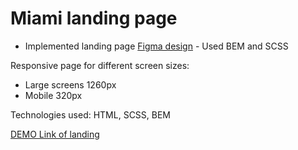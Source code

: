 # Miami landing page

- Implemented landing page [Figma design](https://www.figma.com/file/nHz8bflIwJaWP3P99vKTH5/miami_home_new?node-id=16033%3A3) - Used BEM and SCSS

Responsive page for different screen sizes:
- Large screens 1260px
- Mobile 320px

Technologies used: HTML, SCSS, BEM

[DEMO Link of landing](https://leonid-vegera.github.io/Miami/)

